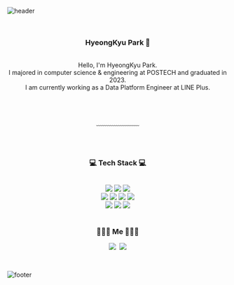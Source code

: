 ![header](https://capsule-render.vercel.app/api?type=waving&&color=gradient&height=100&section=header&fontSize=90)


<div align = "center">

<br/>
<h3>HyeongKyu Park 🦙</h3><br/>
Hello, I'm HyeongKyu Park.<br/>
I majored in computer science & engineering at POSTECH and graduated in 2023.<br/>
I am currently working as a Data Platform Engineer at LINE Plus.

<br/><br/>
 
  
﹏﹏﹏﹏﹏﹏﹏

<br/><br/>
 
<h3>💻 Tech Stack 💻</h3>
 
<br/>


<img src="https://img.shields.io/badge/C++-00599C?style=flat-square&logo=C%2B%2B&logoColor=white"/>
<img src="https://img.shields.io/badge/C-A8B9CC?style=flat-square&logo=C&logoColor=white"/>
<img src="https://img.shields.io/badge/Python-3766AB?style=flat-square&logo=Python&logoColor=white"/>
<br>
<img src="https://img.shields.io/badge/Git-F05032?style=flat-square&logo=Git&logoColor=white"/>
<img src="https://img.shields.io/badge/Go-11B48A?style=flat-square&logo=Go&logoColor=white"/>
<img src="https://img.shields.io/badge/Mysql-E6B91E?style=flat-square&logo=MySql&logoColor=white"/>
<img src="https://img.shields.io/badge/Kubernetes-326CES?style=flat-square&logo=Kubernetes&logoColor=white"/>
<br>
<img src="https://img.shields.io/badge/Apache Airflow-017CEE?style=flat-square&logo=Apache Airflow&logoColor=white"/>
<img src="https://img.shields.io/badge/Databricks-FF3621?style=flat-square&logo=Databricks&logoColor=white"/>
<img src="https://img.shields.io/badge/Amazon AWS-232F3E?style=flat-square&logo=Amazon AWS&logoColor=white"/>
</div>

<br/>
<h3 align="center"> 🧑🏻‍💻 Me 🧑🏻‍💻 </h3>
<p align="center">
  <a href="https://www.instagram.com/h.x_gyu/"><img src="https://img.shields.io/badge/Instagram-E4405F?style=flat-square&logo=Instagram&logoColor=white&link=https://www.instagram.com/nolja_gyu/"/></a>&nbsp
  <a href="habad123@naver.com"><img src="https://img.shields.io/badge/Gmail-d14836?style=flat-square&logo=Gmail&logoColor=white&link=habad123@naver.com"/></a>
</p>
<br>

![footer](https://capsule-render.vercel.app/api?type=waving&&color=gradient&height=100&section=footer&fontSize=90)




